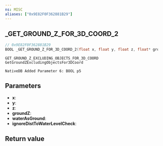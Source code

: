 ```yaml
---
ns: MISC
aliases: ["0x9E82F0F362881B29"]
---
```

## _GET_GROUND_Z_FOR_3D_COORD_2

```c
// 0x9E82F0F362881B29
BOOL _GET_GROUND_Z_FOR_3D_COORD_2(float x, float y, float z, float* groundZ, BOOL waterAsGround, BOOL ignoreDistToWaterLevelCheck);
```

```
GET_GROUND_Z_EXCLUDING_OBJECTS_FOR_3D_COORD
GetGroundZExcludingObjectsFor3DCoord

NativeDB Added Parameter 6: BOOL p5
```

## Parameters
* **x**: 
* **y**: 
* **z**: 
* **groundZ**: 
* **waterAsGround**: 
* **ignoreDistToWaterLevelCheck**: 

## Return value
